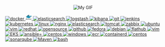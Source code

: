 <p align="center">
  <img src="mc.gif" width="1100" height="430" alt="My GIF">
</p>
<p align="left"> <a href="https://en.wikipedia.org/wiki/DevOps" target="_blank" rel="noreferrer"> <img src="https://www.logolynx.com/images/logolynx/68/683f75d4c40a5b7c2f1ff598d2ed942b.png" alt="docker" width="20" height="20"/> </a>
 <a href="https://www.docker.com/" target="_blank" rel="noreferrer"> <img src="https://raw.githubusercontent.com/devicons/devicon/master/icons/docker/docker-original-wordmark.svg" alt="docker" width="20" height="20"/> </a> <a href="https://www.elastic.co" target="_blank" rel="noreferrer"> <img src="https://www.vectorlogo.zone/logos/elastic/elastic-icon.svg" alt="elasticsearch" width="20" height="20"/> </a> <a href="https://www.elastic.co/logstash/" target="_blank" rel="noreferrer"> <img src="https://www.vectorlogo.zone/logos/elasticco_logstash/elasticco_logstash-icon.svg" alt="logstash" width="20" height="20"/> </a> <a href="https://www.elastic.co/kibana" target="_blank" rel="noreferrer"> <img src="https://www.vectorlogo.zone/logos/elasticco_kibana/elasticco_kibana-icon.svg" alt="kibana" width="20" height="20"/> </a> <a href="https://git-scm.com/" target="_blank" rel="noreferrer"> <img src="https://www.vectorlogo.zone/logos/git-scm/git-scm-icon.svg" alt="git" width="20" height="20"/> </a> <a href="https://www.jenkins.io" target="_blank" rel="noreferrer"> <img src="https://www.vectorlogo.zone/logos/jenkins/jenkins-icon.svg" alt="jenkins" width="20" height="20"/> </a> <a href="https://kubernetes.io" target="_blank" rel="noreferrer"> <img src="https://www.vectorlogo.zone/logos/kubernetes/kubernetes-icon.svg" alt="kubernetes" width="20" height="20"/> </a> <a href="https://www.linux.org/" target="_blank" rel="noreferrer"> <img src="https://www.vectorlogo.zone/logos/linux/linux-icon.svg" alt="linux" width="20" height="20"/> </a> <a href="https://www.nginx.com" target="_blank" rel="noreferrer"> <img src="https://www.vectorlogo.zone/logos/nginx/nginx-icon.svg" alt="nginx" width="20" height="20"/> </a>  <a href="https://slack.com/intl/en-in/" target="_blank" rel="noreferrer"> <img src="https://www.vectorlogo.zone/logos/slack/slack-icon.svg" alt="elasticsearch" width="20" height="20"/> </a> <a href="https://tomcat.apache.org/" target="_blank" rel="noreferrer"> <img src="https://www.vectorlogo.zone/logos/apache_tomcat/apache_tomcat-icon.svg" alt="tomcat" width="30" height="30"/> </a> <a href="https://www.zabbix.com/" target="_blank" rel="noreferrer"> <img src="https://www.vectorlogo.zone/logos/zabbix/zabbix-icon.svg" alt="zabbix" width="20" height="20"/> </a> <a href="https://ubuntu.com/" target="_blank" rel="noreferrer"> <img src="https://www.vectorlogo.zone/logos/ubuntu/ubuntu-icon.svg" alt="ubuntu" width="20" height="20"/> </a> <a href="https://www.vim.org/" target="_blank" rel="noreferrer"> <img src="https://www.vectorlogo.zone/logos/vim/vim-icon.svg" alt="vim" width="20" height="20"/> </a> <a href="https://www.redhat.com/en" target="_blank" rel="noreferrer"> <img src="https://www.vectorlogo.zone/logos/redhat/redhat-icon.svg" alt="redhat" width="20" height="20"/> </a> <a href="https://opensource.org/" target="_blank" rel="noreferrer"> <img src="https://www.vectorlogo.zone/logos/opensource/opensource-icon.svg" alt="opensource" width="20" height="20"/> </a> <a href="https://github.com/" target="_blank" rel="noreferrer"> <img src="https://www.vectorlogo.zone/logos/github/github-icon.svg" alt="github" width="20" height="20"/> </a> <a href="https://www.fedoraproject.org/" target="_blank" rel="noreferrer"> <img src="https://www.vectorlogo.zone/logos/getfedora/getfedora-icon.svg" alt="fedora" width="20" height="20"/> </a> <a href="https://www.debian.org/" target="_blank" rel="noreferrer"> <img src="https://www.vectorlogo.zone/logos/debian/debian-icon.svg" alt="debian" width="20" height="20"/> </a> <a href="https://flathub.org/" target="_blank" rel="noreferrer"> <img src="https://www.vectorlogo.zone/logos/flathub/flathub-icon.svg" alt="flathub" width="20" height="20"/> </a> <a href="https://aws.amazon.com/" target="_blank" rel="noreferrer"> <img src="https://www.vectorlogo.zone/logos/amazon_aws/amazon_aws-icon.svg" alt="vim" width="20" height="20"/> </a> <a href="https://docs.aws.amazon.com/eks/latest/userguide/what-is-eks.html"_blank" rel="noreferrer"> <img src="https://www.vectorlogo.zone/logos/amazon_eks/amazon_eks-icon.svg" alt="EKS" width="30" height="30"/> </a> <a href="https://docs.ansible.com/ansible/latest/index.html" target="_blank" rel="noreferrer"> <img src="https://www.vectorlogo.zone/logos/ansible/ansible-icon.svg" alt="ansible="20" height="20"/> <a href="https://www.centos.org/" target="_blank" rel="noreferrer"> <img src="https://www.vectorlogo.zone/logos/centos/centos-icon.svg" alt="centos" width="20" height="20"/> </a> <a href="https://www.microsoft.com/en-us/windows" target="_blank" rel="noreferrer"> <img src="https://www.vectorlogo.zone/logos/microsoft/microsoft-icon.svg" alt="windows" width="20" height="20"/> </a> <a href="https://ap-south-1.console.aws.amazon.com/ecr/home?region=ap-south-1" target="_blank" rel="noreferrer"> <img src="https://www.vectorlogo.zone/logos/amazon_elasticcontainer/amazon_elasticcontainer-icon.svg" alt="ecr" width="20" height="20"/> </a> <a href="https://containerd.io/" target="_blank" rel="noreferrer"> <img src="https://www.vectorlogo.zone/logos/containerdio/containerdio-icon.svg" alt="containerd" width="30" height="30"/> </a> <a href="https://www.sonatype.com/" target="_blank" rel="noreferrer"> <img src="https://www.sonatype.com/hs-fs/hubfs/2-2023-Product%20Logos/sonatype-repository-icon-reverse.png?width=31&height=31&name=sonatype-repository-icon-reverse.png" alt="centos" width="20" height="20"/> </a> <a href="https://www.sonarsource.com/products/sonarqube/" target="_blank" rel="noreferrer"> <img src="https://www.logolynx.com/images/logolynx/80/801e42a1625cd505b06bccc4a722da86.gif" alt="sonarqube" width="25" height="25"/> </a> <a href="https://maven.apache.org/" target="_blank" rel="noreferrer"> <img src="https://upload.wikimedia.org/wikipedia/commons/thumb/5/52/Apache_Maven_logo.svg/2560px-Apache_Maven_logo.svg.png" alt="Maven" width="40" height="25"/> </a> <a href="https://www.gnu.org/software/bash/"_blank" rel="noreferrer"> <img src="https://www.vectorlogo.zone/logos/gnu_bash/gnu_bash-official.svg" alt="bash" width="40" height="40"/> </a> </p>
